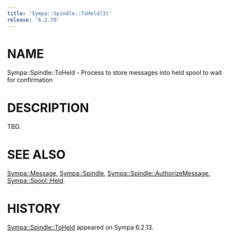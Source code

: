 ```yaml
---
title: 'Sympa::Spindle::ToHeld(3)'
release: '6.2.70'
---
```


# NAME

Sympa::Spindle::ToHeld -
Process to store messages into held spool to wait for confirmation

# DESCRIPTION

TBD.

# SEE ALSO

[Sympa::Message](./Sympa-Message.3.md),
[Sympa::Spindle](./Sympa-Spindle.3.md), [Sympa::Spindle::AuthorizeMessage](./Sympa-Spindle-AuthorizeMessage.3.md),
[Sympa::Spool::Held](./Sympa-Spool-Held.3.md).

# HISTORY

[Sympa::Spindle::ToHeld](./Sympa-Spindle-ToHeld.3.md) appeared on Sympa 6.2.13.
